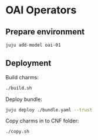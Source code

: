 # OAI Operators

## Prepare environment

```bash
juju add-model oai-01
```

## Deployment

Build charms:

```bash
./build.sh
```

Deploy bundle:

```bash
juju deploy ./bundle.yaml --trust
```

Copy charms in to CNF folder:

```bash
./copy.sh
```